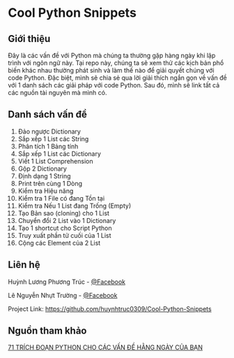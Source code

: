 # Cool Python Snippets
## Giới thiệu
Đây là các vấn đề với Python mà chúng ta thường gặp hàng ngày khi lập trình với ngôn ngữ này. Tại repo này, chúng ta sẽ xem thử các kịch bản phổ biến khác nhau thường phát sinh và làm thế nào để giải quyết chúng với code Python. Đặc biệt, mình sẽ chia sẻ qua lời giải thích ngắn gọn về vấn đề với 1 danh sách các giải pháp với code Python. Sau đó, mình sẽ link tất cả các nguồn tài nguyên mà mình có. 
## Danh sách vấn đề
1. Đảo ngược Dictionary
2. Sắp xếp 1 List các String
3. Phân tích 1 Bảng tính
4. Sắp xếp 1 List các Dictionary
5. Viết 1 List Comprehension
6. Gộp 2 Dictionary
7. Định dạng 1 String
8. Print trên cùng 1 Dòng
9. Kiểm tra Hiệu năng
10. Kiểm tra 1 File có đang Tồn tại
11. Kiểm tra Nếu 1 List đang Trống (Empty)
12. Tạo Bản sao (cloning) cho 1 List
13. Chuyển đổi 2 List vào 1 Dictionary
14. Tạo 1 shortcut cho Script Python
15. Truy xuất phần tử cuối của 1 List
16. Cộng các Element của 2 List


## Liên hệ
Huỳnh Lương Phương Trúc - [@Facebook](https://www.facebook.com/hlptruc)

Lê Nguyễn Nhựt Trường - [@Facebook](https://www.facebook.com/lnntruong1999)

Project Link: https://github.com/huynhtruc0309/Cool-Python-Snippets
## Nguồn tham khảo
[71 TRÍCH ĐOẠN PYTHON CHO CÁC VẤN ĐỀ HẰNG NGÀY CỦA BẠN](https://topdev.vn/blog/71-trich-doan-code-python-cho-cac-van-de-hang-ngay-cua-ban/#sap-xep-1-list-cac-string)
